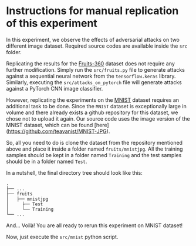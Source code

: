 # Instructions for manual replication of this experiment

In this experiment, we observe the effects of adversarial attacks on two different image dataset. Required source codes are available inside the `src` folder. 

Replicating the results for the [Fruits-360](https://www.kaggle.com/datasets/moltean/fruits) dataset does not require any further modification. 
Simply run the `src/fruits.py` file to generate attacks against a sequential neural network from the `tensorflow.keras` library. Similarly, 
executing the `src/attacks_on_pytorch` file will generate attacks against a PyTorch CNN image classifier.

However, replicating the experiments on the 
[MNIST](https://ieeexplore.ieee.org/abstract/document/6296535?casa_token=fGZ6RD4tMY0AAAAA:0JP1BDQ-5Ga4YMc2Vnlg7e5hhUC1iTMPWJW6E3EGzFDYBgYH1xfICUwDcEwUhd0JvdVHZJ3y)
dataset requires an additional task to be done. Since the `MNIST` dataset is exceptionally large in volume and there already exists a github repository
for this dataset, we chose not to upload it again. Our source code uses the image version of the MNIST dataset, which can be found [here] 
(https://github.com/teavanist/MNIST-JPG). 

So, all you need to do is clone the dataset from the repository mentioned above and place it inside a folder named `fruits/mnistjpg`. All the training samples should be kept in a folder named `Training` and the test samples should be in a folder named `Test`. 

In a nutshell, the final directory tree should look like this:

    .
    ├── ...
    ├── fruits                    
    │   ├── mnistjpg         
    │     ├── Test         
    │     └── Training                
    └── ...

And... Voilà! You are all ready to rerun this experiment on MNIST dataset! 

Now, just execute the `src/mnist` python script. 
